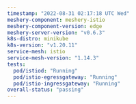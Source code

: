 ```yaml
---
timestamp: "2022-08-31 02:17:18 UTC Wed"
meshery-component: meshery-istio
meshery-component-version: edge
meshery-server-version: "v0.6.3"
k8s-distro: minikube
k8s-version: "v1.20.11"
service-mesh: istio
service-mesh-version: "1.14.3"
tests:
  pod/istiod: "Running"
  pod/istio-egressgateway: "Running"
  pod/istio-ingressgateway: "Running"
overall-status: "passing"
---
```

